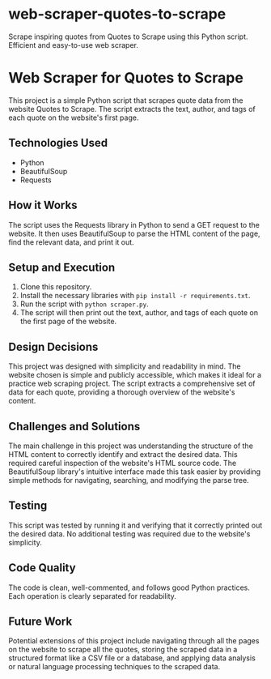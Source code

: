 # web-scraper-quotes-to-scrape
Scrape inspiring quotes from Quotes to Scrape using this Python script. Efficient and easy-to-use web scraper.
# Web Scraper for Quotes to Scrape

This project is a simple Python script that scrapes quote data from the website Quotes to Scrape. The script extracts the text, author, and tags of each quote on the website's first page.

## Technologies Used
- Python
- BeautifulSoup
- Requests

## How it Works
The script uses the Requests library in Python to send a GET request to the website. It then uses BeautifulSoup to parse the HTML content of the page, find the relevant data, and print it out.

## Setup and Execution
1. Clone this repository.
2. Install the necessary libraries with `pip install -r requirements.txt`.
3. Run the script with `python scraper.py`.
4. The script will then print out the text, author, and tags of each quote on the first page of the website.

## Design Decisions
This project was designed with simplicity and readability in mind. The website chosen is simple and publicly accessible, which makes it ideal for a practice web scraping project. The script extracts a comprehensive set of data for each quote, providing a thorough overview of the website's content.

## Challenges and Solutions
The main challenge in this project was understanding the structure of the HTML content to correctly identify and extract the desired data. This required careful inspection of the website's HTML source code. The BeautifulSoup library's intuitive interface made this task easier by providing simple methods for navigating, searching, and modifying the parse tree.

## Testing
This script was tested by running it and verifying that it correctly printed out the desired data. No additional testing was required due to the website's simplicity.

## Code Quality
The code is clean, well-commented, and follows good Python practices. Each operation is clearly separated for readability.

## Future Work
Potential extensions of this project include navigating through all the pages on the website to scrape all the quotes, storing the scraped data in a structured format like a CSV file or a database, and applying data analysis or natural language processing techniques to the scraped data.
